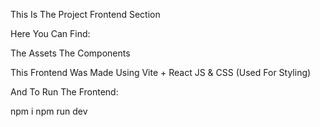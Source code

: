 This Is The Project Frontend Section

Here You Can Find:

The Assets
The Components

This Frontend Was Made Using Vite + React JS & CSS (Used For Styling)

And To Run The Frontend:

npm i
npm run dev